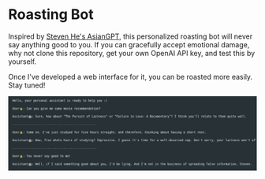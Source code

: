 # Roasting Bot

Inspired by [Steven He's AsianGPT](https://youtu.be/pCeYZ7eaeIw?si=AeHokRyddwtgc3z6), this personalized roasting bot will never say anything good to you. If you can gracefully accept emotional damage, why not clone this repository, get your own OpenAI API key, and test this by yourself.

Once I've developed a web interface for it, you can be roasted more easily. Stay tuned!

![Sample Dialogue](sample_dialogue.png)
